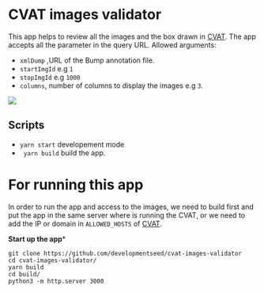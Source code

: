 # CVAT images validator

This app helps to review all the images and the box drawn in [CVAT](https://github.com/opencv/cvat). The app accepts all the parameter in the query URL. Allowed arguments:

- `xmlDump` ,URL of the Bump annotation file.
- `startImgId` e.g `1`
- `stopImgId` e.g `1000`
- `columns`, number of columns to display the images e.g `3`.

![](https://user-images.githubusercontent.com/1152236/62645319-92ccf900-b911-11e9-8aeb-e9df08bf60c5.gif)

## Scripts

- `yarn start` developement mode
- ` yarn build` build the app.

# For running this app

In order to run the app and access to the images, we need to build first and put the app in the same server where is running the CVAT, or we need to add the IP  or domain in `ALLOWED_HOSTS` of [CVAT](https://github.com/opencv/cvat/blob/develop/cvat/apps/documentation/installation.md#advanced-settings).


**Start up the app*** 
```
git clone https://github.com/developmentseed/cvat-images-validator
cd cvat-images-validator/ 
yarn build
cd build/
python3 -m http.server 3000
```